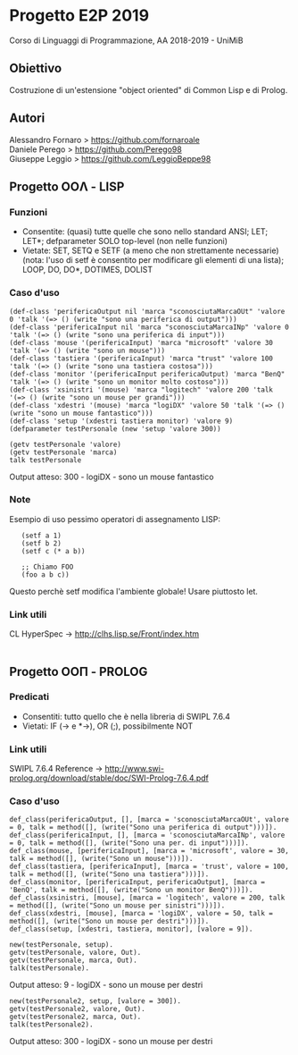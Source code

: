 # Progetto E2P 2019
Corso di Linguaggi di Programmazione, AA 2018-2019 - UniMiB

## Obiettivo
Costruzione di un'estensione "object oriented" di Common Lisp e di Prolog.

## Autori
Alessandro Fornaro > https://github.com/fornaroale <br />
Daniele Perego > https://github.com/Perego98 <br />
Giuseppe Leggio > https://github.com/LeggioBeppe98

## Progetto OOΛ - LISP

### Funzioni
* Consentite: (quasi) tutte quelle che sono nello standard ANSI; LET; LET*; defparameter SOLO top-level (non nelle funzioni)
* Vietate: SET, SETQ e SETF (a meno che non strettamente necessarie) (nota: l'uso di setf è consentito per modificare gli elementi di una lista); LOOP, DO, DO*, DOTIMES, DOLIST

### Caso d'uso
```
(def-class 'perifericaOutput nil 'marca "sconosciutaMarcaOUt" 'valore 0 'talk '(=> () (write "sono una periferica di output")))
(def-class 'perifericaInput nil 'marca "sconosciutaMarcaINp" 'valore 0 'talk '(=> () (write "sono una periferica di input")))
(def-class 'mouse '(perifericaInput) 'marca "microsoft" 'valore 30 'talk '(=> () (write "sono un mouse")))
(def-class 'tastiera '(perifericaInput) 'marca "trust" 'valore 100 'talk '(=> () (write "sono una tastiera costosa")))
(def-class 'monitor '(perifericaInput perifericaOutput) 'marca "BenQ" 'talk '(=> () (write "sono un monitor molto costoso")))
(def-class 'xsinistri '(mouse) 'marca "logitech" 'valore 200 'talk '(=> () (write "sono un mouse per grandi")))
(def-class 'xdestri '(mouse) 'marca "logiDX" 'valore 50 'talk '(=> () (write "sono un mouse fantastico")))
(def-class 'setup '(xdestri tastiera monitor) 'valore 9)
(defparameter testPersonale (new 'setup 'valore 300))

(getv testPersonale 'valore)
(getv testPersonale 'marca)
talk testPersonale
```
Output atteso: 300 - logiDX - sono un mouse fantastico

### Note
Esempio di uso pessimo operatori di assegnamento LISP:
```(progn
   (setf a 1)
   (setf b 2)
   (setf c (* a b))
   
   ;; Chiamo FOO
   (foo a b c))
```
Questo perchè setf modifica l'ambiente globale! Usare piuttosto let.
   
### Link utili
CL HyperSpec -> http://clhs.lisp.se/Front/index.htm <br /><br />

## Progetto OOΠ - PROLOG

### Predicati
* Consentiti: tutto quello che è nella libreria di SWIPL 7.6.4
* Vietati: IF (-> e *->), OR (;), possibilmente NOT

### Link utili
SWIPL 7.6.4 Reference  -> http://www.swi-prolog.org/download/stable/doc/SWI-Prolog-7.6.4.pdf <br />

### Caso d'uso
```
def_class(perifericaOutput, [], [marca = 'sconosciutaMarcaOUt', valore = 0, talk = method([], (write("Sono una periferica di output")))]).
def_class(perifericaInput, [], [marca = 'sconosciutaMarcaINp', valore = 0, talk = method([], (write("Sono una per. di input")))]).
def_class(mouse, [perifericaInput], [marca = 'microsoft', valore = 30, talk = method([], (write("Sono un mouse")))]).
def_class(tastiera, [perifericaInput], [marca = 'trust', valore = 100, talk = method([], (write("Sono una tastiera")))]).
def_class(monitor, [perifericaInput, perifericaOutput], [marca = 'BenQ', talk = method([], (write("Sono un monitor BenQ")))]).
def_class(xsinistri, [mouse], [marca = 'logitech', valore = 200, talk = method([], (write("Sono un mouse per sinistri")))]).
def_class(xdestri, [mouse], [marca = 'logiDX', valore = 50, talk = method([], (write("Sono un mouse per destri")))]).
def_class(setup, [xdestri, tastiera, monitor], [valore = 9]).

new(testPersonale, setup).
getv(testPersonale, valore, Out).
getv(testPersonale, marca, Out).
talk(testPersonale).
```
Output atteso: 9 - logiDX - sono un mouse per destri
```
new(testPersonale2, setup, [valore = 300]).
getv(testPersonale2, valore, Out).
getv(testPersonale2, marca, Out).
talk(testPersonale2).
```
Output atteso: 300 - logiDX - sono un mouse per destri
